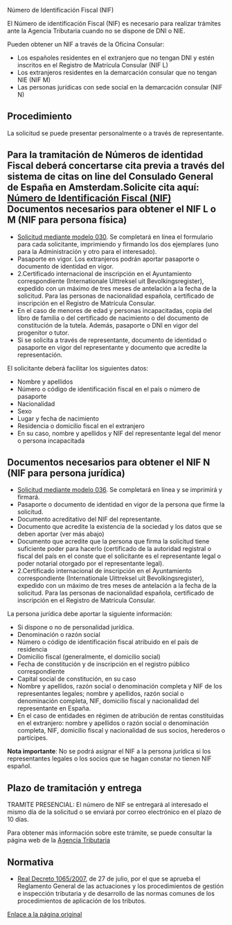  Número de Identificación Fiscal (NIF)

  El Número de identificación Fiscal (NIF) es necesario para realizar trámites ante la Agencia Tributaria cuando no se dispone de DNI o NIE.

 Pueden obtener un NIF a través de la Oficina Consular:

 * Los españoles residentes en el extranjero que no tengan DNI y estén inscritos en el Registro de Matrícula Consular (NIF L)
* Los extranjeros residentes en la demarcación consular que no tengan NIE (NIF M)
* Las personas jurídicas con sede social en la demarcación consular (NIF N)

 Procedimiento
-------------

 La solicitud se puede presentar personalmente o a través de representante. 

 Para la tramitación de Números de identidad Fiscal deberá concertarse cita previa a través del sistema de citas on line del Consulado General de España en Amsterdam.Solicite cita aquí: [Número de Identificación Fiscal (NIF)](https://app.bookitit.com/es/hosteds/widgetdefault/2c6277fc2bf43562ccce5c647ff1db4eb#datetime)  Documentos necesarios para obtener el NIF L o M (NIF para persona física)
-------------------------------------------------------------------------

 * [Solicitud mediante modelo 030](https://www.agenciatributaria.es/static_files/Sede/Procedimiento_ayuda/G321/mod030_es_es.pdf). Se completará en línea el formulario para cada solicitante, imprimiendo y firmando los dos ejemplares (uno para la Administración y otro para el interesado).
* Pasaporte en vigor. Los extranjeros podrán aportar pasaporte o documento de identidad en vigor.
* 2.Certificado internacional de inscripción en el Ayuntamiento correspondiente (Internationale Uittreksel uit Bevolkingsregister), expedido con un máximo de tres meses de antelación a la fecha de la solicitud. Para las personas de nacionalidad española, certificado de inscripción en el Registro de Matrícula Consular.
* En el caso de menores de edad y personas incapacitadas, copia del libro de familia o del certificado de nacimiento o del documento de constitución de la tutela. Además, pasaporte o DNI en vigor del progenitor o tutor.
* Si se solicita a través de representante, documento de identidad o pasaporte en vigor del representante y documento que acredite la representación.

 

El solicitante deberá facilitar los siguientes datos:

 * Nombre y apellidos
* Número o código de identificación fiscal en el país o número de pasaporte
* Nacionalidad
* Sexo
* Lugar y fecha de nacimiento
* Residencia o domicilio fiscal en el extranjero
* En su caso, nombre y apellidos y NIF del representante legal del menor o persona incapacitada

 Documentos necesarios para obtener el NIF N (NIF para persona jurídica)
-----------------------------------------------------------------------

 * [Solicitud mediante modelo 036](https://www2.agenciatributaria.gob.es/static_files/common/internet/dep/aplicaciones/ov/i903600b.html). Se completará en línea y se imprimirá y firmará.
* Pasaporte o documento de identidad en vigor de la persona que firme la solicitud.
* Documento acreditativo del NIF del representante.
* Documento que acredite la existencia de la sociedad y los datos que se deben aportar (ver más abajo)
* Documento que acredite que la persona que firma la solicitud tiene suficiente poder para hacerlo (certificado de la autoridad registral o fiscal del país en el conste que el solicitante es el representante legal o poder notarial otorgado por el representante legal).
* 2.Certificado internacional de inscripción en el Ayuntamiento correspondiente (Internationale Uittreksel uit Bevolkingsregister), expedido con un máximo de tres meses de antelación a la fecha de la solicitud. Para las personas de nacionalidad española, certificado de inscripción en el Registro de Matrícula Consular.

 La persona jurídica debe aportar la siguiente información:

 * Si dispone o no de personalidad jurídica.
* Denominación o razón social
* Número o código de identificación fiscal atribuido en el país de residencia
* Domicilio fiscal (generalmente, el domicilio social)
* Fecha de constitución y de inscripción en el registro público correspondiente
* Capital social de constitución, en su caso
* Nombre y apellidos, razón social o denominación completa y NIF de los representantes legales; nombre y apellidos, razón social o denominación completa, NIF, domicilio fiscal y nacionalidad del representante en España.
* En el caso de entidades en régimen de atribución de rentas constituidas en el extranjero: nombre y apellidos o razón social o denominación completa, NIF, domicilio fiscal y nacionalidad de sus socios, herederos o partícipes.

 **Nota importante**: No se podrá asignar el NIF a la persona jurídica si los representantes legales o los socios que se hagan constar no tienen NIF español. 

 Plazo de tramitación y entrega
------------------------------

 TRAMITE PRESENCIAL: El número de NIF se entregará al interesado el mismo día de la solicitud o se enviará por correo electrónico en el plazo de 10 días.

 Para obtener más información sobre este trámite, se puede consultar la página web de la [Agencia Tributaria](https://sede.agenciatributaria.gob.es/Sede/censos-nif-domicilio-fiscal/solicitar-nif.html?faqId=f90cbf61ed5d5710VgnVCM100000dc381e0aRCRD)

 Normativa
---------

 * [Real Decreto 1065/2007](https://www.boe.es/buscar/act.php?id=BOE-A-2007-15984), de 27 de julio, por el que se aprueba el Reglamento General de las actuaciones y los procedimientos de gestión e inspección tributaria y de desarrollo de las normas comunes de los procedimientos de aplicación de los tributos.

  [Enlace a la página original](https://www.exteriores.gob.es/Consulados/amsterdam/es/ServiciosConsulares/Paginas/index.aspx?scco=Pa%C3%ADses+Bajos&scd=9&scca=Pasaportes%20y%20otros%20documentos&scs=N%C3%BAmero%20de%20Identificaci%C3%B3n%20Fiscal%20%28NIF%29)